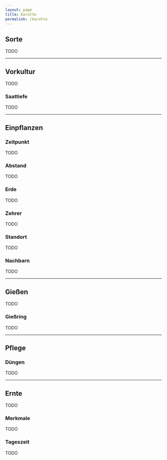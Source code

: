 ```yaml
---
layout: page
title: Karotte
permalink: /karotte
---
```



## __Sorte__
TODO

<hr>

## __Vorkultur__
TODO

### Saattiefe
TODO
<hr>

## __Einpflanzen__

### Zeitpunkt
TODO

### Abstand
TODO

### Erde
TODO

### Zehrer 
TODO

### Standort
TODO

### Nachbarn
TODO


<hr>

## __Gießen__
TODO

### Gießring
TODO
<hr>

## __Pflege__

### Düngen
TODO

<hr>

## __Ernte__
TODO

### Merkmale
TODO

### Tageszeit
TODO